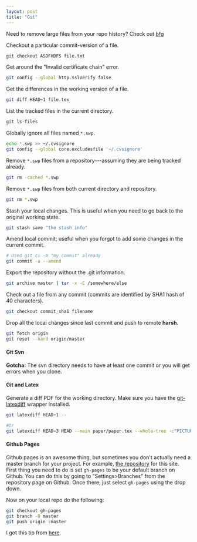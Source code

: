 ```yaml
---
layout: post 
title: "Git"
---
```


Need to remove large files from your repo history? Check out [bfg](https://rtyley.github.io/bfg-repo-cleaner/#download)

Checkout a particular commit-version of a file.

```bash
git checkout ASDFHDFS file.txt
```

Get around the "Invalid certificate chain" error.

```bash
git config --global http.sslVerify false
```

Get the differences in the working version of a file.

```bash
git diff HEAD~1 file.tex
```

List the tracked files in the current directory.

```bash
git ls-files
```

Globally ignore all files named `*.swp`.

```bash
echo *.swp >> ~/.cvsignore
git config --global core.excludesfile '~/.cvsignore'
```

Remove `*.swp` files from a repository---assuming they are being tracked
already.

```bash
git rm -cached *.swp 
```

Remove `*.swp` files from both current directory and repository.

```bash
git rm *.swp
```

Stash your local changes. This is useful when you need to go back to the original
working state.  

```bash
git stash save "the stash info"
```

Amend local commit; useful when you forgot to add some changes in the current
commit.

```bash
# Used git ci -m "my commit" already
git commit -a --amend 
```

Export the repository without the .git information.

```bash
git archive master | tar -x -C /somewhere/else
```

Check out a file from any commit (commits are identified by SHA1 hash of 40
 characters).

```bash
git checkout commit_sha1 filename
```
Drop all the local changes since last commit and push to remote **harsh**.

```bash
git fetch origin
git reset --hard origin/master
```

#### Git Svn

**Gotcha:** The svn directory needs to have at least one commit or you will get errors when
you clone.

#### Git and Latex

Generate a diff PDF for the working directory. Make sure you have the [git-latexdiff](https://gitlab.com/git-latexdiff/git-latexdiff) wrapper installed.  

```bash
git latexdiff HEAD~1 --

#Or
git latexdiff HEAD~3 HEAD --main paper/paper.tex --whole-tree -c"PICTUREENV=(?:picture|DIFnomarkup|lstlisting|lstinline)[\w\d*@]*"
```

#### Github Pages

Github pages is an awesome thing, but sometimes you don't actually need a master branch for your project. For example, [the repository][tips] for this site. First thing you need to do is set `gh-pages` to be your default branch on Github. You can do this by going to "Settings>Branches" from the repository page on Github. Once there, just select `gh-pages` using the drop down. 

Now on your local repo do the following:

```bash
git checkout gh-pages
git branch -D master
git push origin :master
```

I got this tip from [here](https://matthew-brett.github.io/pydagogue/gh_delete_master.html).

[tips]:https://github.com/rjwalls/tips


